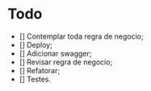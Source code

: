 # Todo

- [] Contemplar toda regra de negocio;
- [] Deploy;
- [] Adicionar swagger;
- [] Revisar regra de negocio;
- [] Refatorar;
- [] Testes.
